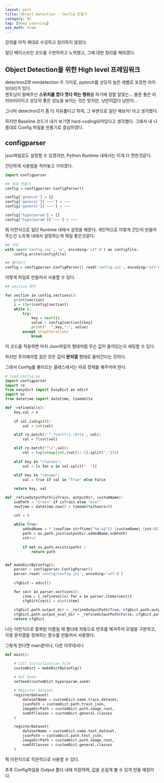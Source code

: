 ```yaml
---
layout: post
title: Object Detection - Config 만들기
category: BC
tag: [Deep Learning]
use_math: true
---
```


강의를 아직 제대로 수강하고 정리하지 않았다.  

일단 베이스라인 코드를 구현하려고 노력했고, 그에 대한 정리를 해야겠다.  

## Object Detection을 위한 High level 프레임워크  

detectron2와 mmdetection 두 가지로, pytorch를 상당히 높은 레벨로 포장한 라이브러리가 있다.  
멘토님이 말해주신 **스위치를 켰다 껏다 하는 행위**를 하기에 정말 알맞는... 물론 좋은 라이브러리이고 상당히 좋은 성능을 보이는 것은 맞지만, 낭만이없다 낭만이...  

그나마 detectron2가 좀 더 자유롭다고 하여, 그 부분으로 일단 해보자! 라고 생각했다.  

하지만 Baseline 코드가 내가 보기엔 hard-coding되어있다고 생각했다. 그래서 내 나름대로 Config 파일을 만들기로 결심하였다.  

## configparser  

json파일로도 설정할 수 있겠지만, Python Runtime 내에서는 이게 더 편한것같다.  

간단하게 사용법을 적어놓고 가야겠다.  


```python
import configparser

## 새로 만들기  
config = configparser.ConfigParser()  

config['general'] = {}
config['general']['~~~'] = ~~~ 
config['general']['~~~'] = ~~~ 

config['hyperparam'] = {}
config['hyperparam']['~~~'] = ~~~
```  

뭐 이런식으로 일단 Runtime 내에서 설정을 해준다. 개인적으로 이렇게 간단히 만들어주는건 노트북 내에서 설정하는게 제일 좋은것같다.  

```python
## 저장
with open('config.ini', 'w', encoding='utf-8') as configfile:
    config.write(configfile)

## 불러오기
config = configparser.ConfigParser().read('config.ini', encoding='utf-8')
```

이렇게 파일로 만들어서 사용할 수 있다.  


```python
## section 확인

for section in config.sections():
	print(section)
	i = iter(config[section])
	while i:
		try:
			key = next(i)
			value = config[section][key]
			print("  ",key,":", value)
		except StopIteration:
			break
```

이 코드를 적용하면 마치 Json파일의 형태처럼 무슨 값이 들어있는지 세팅할 수 있다.  

하지만 주의해야할 점은 모든 값이 **문자열** 형태로 들어간다는 것이다.  

그래서 Config를 불러오는 클래스에서는 따로 정제를 해주어야 한다.  

```python
# load_config.py
import configparser
import re
from easydict import EasyDict as edict
import os
from datetime import datetime, timedelta

def _refineVal(x):
	key,val = x
	
	if val.isdigit():
		val = int(val)

	elif re.match(r'^-?\d+(?:\.\d+)$', val):
		val = float(val)

	elif re.match("^\(",val):
		val = tuple(map(int,(val[1:-1].split(","))))
	
	elif key in "classes":
		val = [x for x in val.split("  ")]
	
	elif key in "resume":
		val = True if val in "True" else False

	return key, val

def _refineOutputPath(isTrain, outputDir, customName):
	subPath = "train" if isTrain else "eval"
	nowTime = datetime.now() + timedelta(hours=9)

	cnt = 0
	
	while True:
		addedName = f'{nowTime.strftime("%m-%d")}_{customName}_{cnt:02}'
		path = os.path.join(outputDir,addedName,subPath)
		cnt+=1
		
		if not os.path.exists(path) : 
			return path


def makeDictByConfig():
	parser = configparser.ConfigParser()
	parser.read('config/config.ini', encoding='utf-8')
	
	cfgDict = edict()

	for sect in parser.sections():
		item = [_refineVal(x) for x in parser.items(sect)]
		cfgDict[sect] = dict(item)
	
	cfgDict.path.output_dir = _refineOutputPath(True, cfgDict.path.output_dir, cfgDict.name.custom_model)
	cfgDict.path.output_eval_dir = _refineOutputPath(False, cfgDict.path.output_eval_dir, cfgDict.name.custom_model)
	return cfgDict
```


나는 이런식으로 중복된 이름일 때 폴더에 자동으로 번호를 매겨주어 모델을 구분하고, 각종 문자열을 정제하는 함수를 만들어서 사용했다.  

그렇게 한다면 main문이나, 다른 아무데서나  

```python
def main():

	# Call Initialization File 
	customDict = makeDictByConfig()

	# Set Seed
	setSeed(customDict.hyperparam.seed)
	
	# Register Dataset
	registerDataset(
		datasetName = customDict.name.train_dataset,
		jsonPath = customDict.path.train_json,
		imageDirPath = customDict.path.image_root,
		numOfClasses = customDict.general.classes
	)

	registerDataset(
		datasetName = customDict.name.test_dataset,
		jsonPath = customDict.path.test_json,
		imageDirPath = customDict.path.image_root,
		numOfClasses = customDict.general.classes
	)
```  

뭐 이런식으로 직관적으로 사용할 수 있다.  

추후 Config파일을 Output 폴더 내에 저장하여, 값을 손쉽게 볼 수 있게 만들 예정이다.  